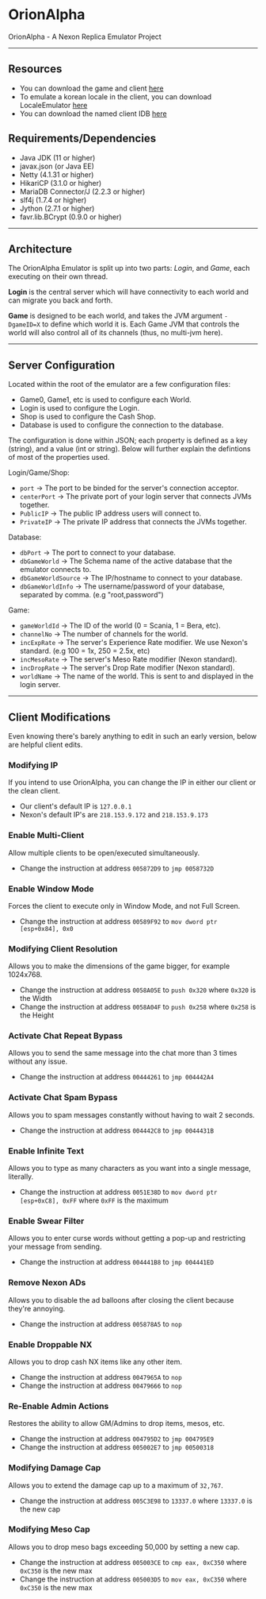 # OrionAlpha
OrionAlpha - A Nexon Replica Emulator Project

----------------------------------------------------------------------
## Resources
 * You can download the game and client [here](https://mega.nz/#!O9Vy3C7Q!0FsLIilRwzImzjUY_9MxOqtvA4wuMn0SDWE65BkGHZk)
 * To emulate a korean locale in the client, you can download LocaleEmulator [here](https://mega.nz/#!T5t00IwA!YByix3DVt-_Pi0IpU-OwUnvhCDyZEPz4JQ6S-kbYHks)
 * You can download the named client IDB [here](https://mega.nz/#!KgdRna6Q!T5Op7_b_JF62QEvHqeYFp2NJcEYeoigqFdOHpREf5pI)
## Requirements/Dependencies
 * Java JDK (11 or higher)
 * javax.json (or Java EE)
 * Netty (4.1.31 or higher)
 * HikariCP (3.1.0 or higher)
 * MariaDB Connector/J (2.2.3 or higher)
 * slf4j (1.7.4 or higher)
 * Jython (2.7.1 or higher)
 * favr.lib.BCrypt (0.9.0 or higher)
 ----------------------------------------------------------------------
 ## Architecture
 The OrionAlpha Emulator is split up into two parts: *Login*, and *Game*, each executing on their own thread. 
 
 **Login** is the central server which will have connectivity to each world and can migrate you back and forth. 
 
 **Game** is designed to be each world, and takes the JVM argument `-DgameID=X` to define which world it is. Each Game JVM that controls the world will also control all of its channels (thus, no multi-jvm here).
 
 ----------------------------------------------------------------------
 ## Server Configuration
 Located within the root of the emulator are a few configuration files:
  * Game0, Game1, etc is used to configure each World.
  * Login is used to configure the Login.
  * Shop is used to configure the Cash Shop.
  * Database is used to configure the connection to the database.
  
  The configuration is done within JSON; each property is defined as a key (string), and a value (int or string).
  Below will further explain the defintions of most of the properties used.
  
  Login/Game/Shop:
  * `port` -> The port to be binded for the server's connection acceptor.
  * `centerPort` -> The private port of your login server that connects JVMs together.
  * `PublicIP` -> The public IP address users will connect to.
  * `PrivateIP` -> The private IP address that connects the JVMs together.
  
  Database:
  * `dbPort` -> The port to connect to your database.
  * `dbGameWorld` -> The Schema name of the active database that the emulator connects to.
  * `dbGameWorldSource` -> The IP/hostname to connect to your database.
  * `dbGameWorldInfo` -> The username/password of your database, separated by comma. (e.g "root,password")
  
  Game:
  * `gameWorldId` -> The ID of the world (0 = Scania, 1 = Bera, etc).
  * `channelNo` -> The number of channels for the world.
  * `incExpRate` -> The server's Experience Rate modifier. We use Nexon's standard. (e.g 100 = 1x, 250 = 2.5x, etc)
  * `incMesoRate` -> The server's Meso Rate modifier (Nexon standard).
  * `incDropRate` -> The server's Drop Rate modifier (Nexon standard).
  * `worldName` -> The name of the world. This is sent to and displayed in the login server.
  ----------------------------------------------------------------------
  ## Client Modifications
  Even knowing there's barely anything to edit in such an early version, below are helpful client edits.
  
  ### Modifying IP
  If you intend to use OrionAlpha, you can change the IP in either our client or the clean client.
   * Our client's default IP is `127.0.0.1`
   * Nexon's default IP's are `218.153.9.172` and `218.153.9.173`
  
  ### Enable Multi-Client
  Allow multiple clients to be open/executed simultaneously.
   * Change the instruction at address `005872D9` to `jmp 0058732D`
  
  ### Enable Window Mode
  Forces the client to execute only in Window Mode, and not Full Screen. 
  * Change the instruction at address `00589F92` to `mov dword ptr [esp+0x84], 0x0`
  
  ### Modifying Client Resolution
  Allows you to make the dimensions of the game bigger, for example 1024x768.
  * Change the instruction at address `0058A05E` to `push 0x320` where `0x320` is the Width
  * Change the instruction at address `0058A04F` to `push 0x258` where `0x258` is the Height
  
  ### Activate Chat Repeat Bypass
  Allows you to send the same message into the chat more than 3 times without any issue.
  * Change the instruction at address `00444261` to `jmp 004442A4`
  
  ### Activate Chat Spam Bypass
  Allows you to spam messages constantly without having to wait 2 seconds.
  * Change the instruction at address `004442C8` to `jmp 0044431B`
  
  ### Enable Infinite Text
  Allows you to type as many characters as you want into a single message, literally.
  * Change the instruction at address `0051E38D` to `mov dword ptr [esp+0xC8], 0xFF` where `0xFF` is the maximum
  
  ### Enable Swear Filter
  Allows you to enter curse words without getting a pop-up and restricting your message from sending.
  * Change the instruction at address `004441B8` to `jmp 004441ED`
  
  ### Remove Nexon ADs
  Allows you to disable the ad balloons after closing the client because they're annoying.
  * Change the instruction at address `005878A5` to `nop`
  
  ### Enable Droppable NX
  Allows you to drop cash NX items like any other item.
  * Change the instruction at address `0047965A` to `nop`
  * Change the instruction at address `00479666` to `nop`
  
  ### Re-Enable Admin Actions
  Restores the ability to allow GM/Admins to drop items, mesos, etc.
  * Change the instruction at address `004795D2` to `jmp 004795E9`
  * Change the instruction at address `005002E7` to `jmp 00500318`
  
  ### Modifying Damage Cap
  Allows you to extend the damage cap up to a maximum of `32,767`.
  * Change the instruction at address `005C3E98` to `13337.0` where `13337.0` is the new cap
  
  ### Modifying Meso Cap
  Allows you to drop meso bags exceeding 50,000 by setting a new cap.
  * Change the instruction at address `005003CE` to `cmp eax, 0xC350` where `0xC350` is the new max
  * Change the instruction at address `005003D5` to `mov eax, 0xC350` where `0xC350` is the new max
  
